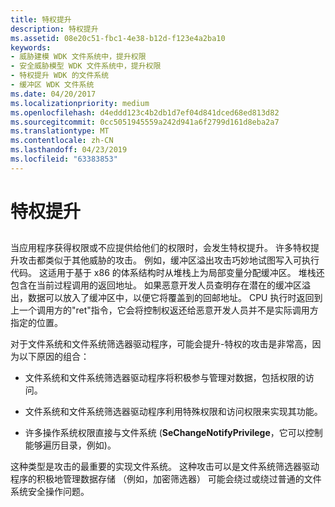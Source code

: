 ```yaml
---
title: 特权提升
description: 特权提升
ms.assetid: 08e20c51-fbc1-4e38-b12d-f123e4a2ba10
keywords:
- 威胁建模 WDK 文件系统中，提升权限
- 安全威胁模型 WDK 文件系统中，提升权限
- 特权提升 WDK 的文件系统
- 缓冲区 WDK 文件系统
ms.date: 04/20/2017
ms.localizationpriority: medium
ms.openlocfilehash: d4eddd123c4b2db1d7ef04d841dced68ed813d82
ms.sourcegitcommit: 0cc5051945559a242d941a6f2799d161d8eba2a7
ms.translationtype: MT
ms.contentlocale: zh-CN
ms.lasthandoff: 04/23/2019
ms.locfileid: "63383853"
---
```

# <a name="elevation-of-privilege"></a>特权提升


## <span id="ddk_elevation_of_privilege_if"></span><span id="DDK_ELEVATION_OF_PRIVILEGE_IF"></span>


当应用程序获得权限或不应提供给他们的权限时，会发生特权提升。 许多特权提升攻击都类似于其他威胁的攻击。 例如，缓冲区溢出攻击巧妙地试图写入可执行代码。 这适用于基于 x86 的体系结构时从堆栈上为局部变量分配缓冲区。 堆栈还包含在当前过程调用的返回地址。 如果恶意开发人员查明存在潜在的缓冲区溢出，数据可以放入了缓冲区中，以便它将覆盖到的回邮地址。 CPU 执行时返回到上一个调用方的"ret"指令，它会将控制权返还给恶意开发人员并不是实际调用方指定的位置。

对于文件系统和文件系统筛选器驱动程序，可能会提升-特权的攻击是非常高，因为以下原因的组合：

-   文件系统和文件系统筛选器驱动程序将积极参与管理对数据，包括权限的访问。

-   文件系统和文件系统筛选器驱动程序利用特殊权限和访问权限来实现其功能。

-   许多操作系统权限直接与文件系统 (**SeChangeNotifyPrivilege**，它可以控制能够遍历目录，例如)。

这种类型是攻击的最重要的实现文件系统。 这种攻击可以是文件系统筛选器驱动程序的积极地管理数据存储 （例如，加密筛选器） 可能会绕过或绕过普通的文件系统安全操作问题。

 

 




